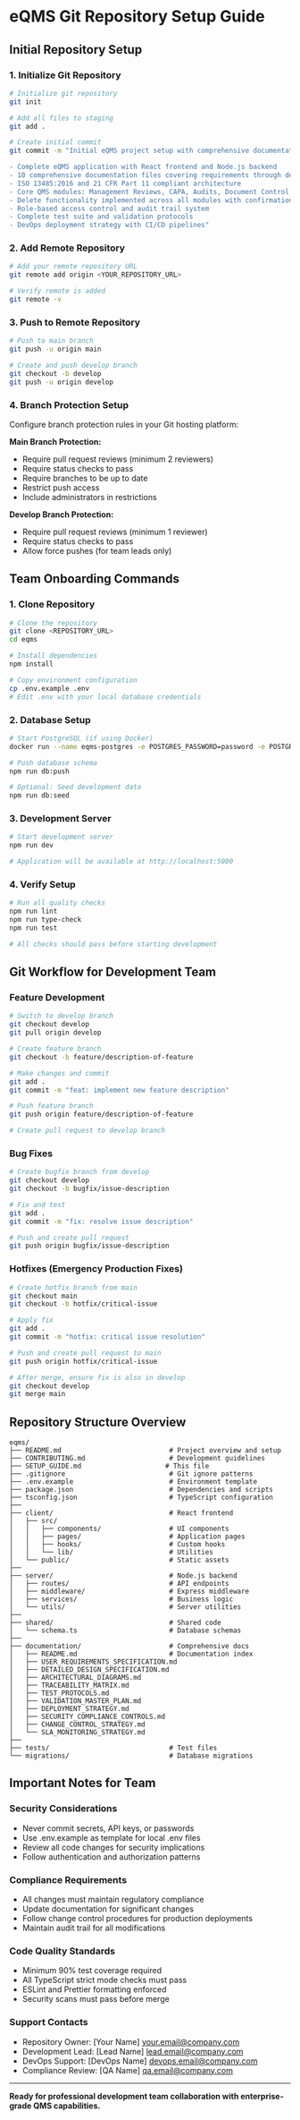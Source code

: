 # eQMS Git Repository Setup Guide

## Initial Repository Setup

### 1. Initialize Git Repository
```bash
# Initialize git repository
git init

# Add all files to staging
git add .

# Create initial commit
git commit -m "Initial eQMS project setup with comprehensive documentation

- Complete eQMS application with React frontend and Node.js backend
- 10 comprehensive documentation files covering requirements through deployment
- ISO 13485:2016 and 21 CFR Part 11 compliant architecture
- Core QMS modules: Management Reviews, CAPA, Audits, Document Control
- Delete functionality implemented across all modules with confirmation dialogs
- Role-based access control and audit trail system
- Complete test suite and validation protocols
- DevOps deployment strategy with CI/CD pipelines"
```

### 2. Add Remote Repository
```bash
# Add your remote repository URL
git remote add origin <YOUR_REPOSITORY_URL>

# Verify remote is added
git remote -v
```

### 3. Push to Remote Repository
```bash
# Push to main branch
git push -u origin main

# Create and push develop branch
git checkout -b develop
git push -u origin develop
```

### 4. Branch Protection Setup
Configure branch protection rules in your Git hosting platform:

**Main Branch Protection:**
- Require pull request reviews (minimum 2 reviewers)
- Require status checks to pass
- Require branches to be up to date
- Restrict push access
- Include administrators in restrictions

**Develop Branch Protection:**
- Require pull request reviews (minimum 1 reviewer)
- Require status checks to pass
- Allow force pushes (for team leads only)

## Team Onboarding Commands

### 1. Clone Repository
```bash
# Clone the repository
git clone <REPOSITORY_URL>
cd eqms

# Install dependencies
npm install

# Copy environment configuration
cp .env.example .env
# Edit .env with your local database credentials
```

### 2. Database Setup
```bash
# Start PostgreSQL (if using Docker)
docker run --name eqms-postgres -e POSTGRES_PASSWORD=password -e POSTGRES_DB=eqms -p 5432:5432 -d postgres:15

# Push database schema
npm run db:push

# Optional: Seed development data
npm run db:seed
```

### 3. Development Server
```bash
# Start development server
npm run dev

# Application will be available at http://localhost:5000
```

### 4. Verify Setup
```bash
# Run all quality checks
npm run lint
npm run type-check
npm run test

# All checks should pass before starting development
```

## Git Workflow for Development Team

### Feature Development
```bash
# Switch to develop branch
git checkout develop
git pull origin develop

# Create feature branch
git checkout -b feature/description-of-feature

# Make changes and commit
git add .
git commit -m "feat: implement new feature description"

# Push feature branch
git push origin feature/description-of-feature

# Create pull request to develop branch
```

### Bug Fixes
```bash
# Create bugfix branch from develop
git checkout develop
git checkout -b bugfix/issue-description

# Fix and test
git add .
git commit -m "fix: resolve issue description"

# Push and create pull request
git push origin bugfix/issue-description
```

### Hotfixes (Emergency Production Fixes)
```bash
# Create hotfix branch from main
git checkout main
git checkout -b hotfix/critical-issue

# Apply fix
git add .
git commit -m "hotfix: critical issue resolution"

# Push and create pull request to main
git push origin hotfix/critical-issue

# After merge, ensure fix is also in develop
git checkout develop
git merge main
```

## Repository Structure Overview

```
eqms/
├── README.md                           # Project overview and setup
├── CONTRIBUTING.md                     # Development guidelines
├── SETUP_GUIDE.md                     # This file
├── .gitignore                          # Git ignore patterns
├── .env.example                        # Environment template
├── package.json                        # Dependencies and scripts
├── tsconfig.json                       # TypeScript configuration
├── 
├── client/                             # React frontend
│   ├── src/
│   │   ├── components/                 # UI components
│   │   ├── pages/                      # Application pages
│   │   ├── hooks/                      # Custom hooks
│   │   └── lib/                        # Utilities
│   └── public/                         # Static assets
├── 
├── server/                             # Node.js backend
│   ├── routes/                         # API endpoints
│   ├── middleware/                     # Express middleware
│   ├── services/                       # Business logic
│   └── utils/                          # Server utilities
├── 
├── shared/                             # Shared code
│   └── schema.ts                       # Database schemas
├── 
├── documentation/                      # Comprehensive docs
│   ├── README.md                       # Documentation index
│   ├── USER_REQUIREMENTS_SPECIFICATION.md
│   ├── DETAILED_DESIGN_SPECIFICATION.md
│   ├── ARCHITECTURAL_DIAGRAMS.md
│   ├── TRACEABILITY_MATRIX.md
│   ├── TEST_PROTOCOLS.md
│   ├── VALIDATION_MASTER_PLAN.md
│   ├── DEPLOYMENT_STRATEGY.md
│   ├── SECURITY_COMPLIANCE_CONTROLS.md
│   ├── CHANGE_CONTROL_STRATEGY.md
│   └── SLA_MONITORING_STRATEGY.md
├── 
├── tests/                              # Test files
└── migrations/                         # Database migrations
```

## Important Notes for Team

### Security Considerations
- Never commit secrets, API keys, or passwords
- Use .env.example as template for local .env files
- Review all code changes for security implications
- Follow authentication and authorization patterns

### Compliance Requirements
- All changes must maintain regulatory compliance
- Update documentation for significant changes
- Follow change control procedures for production deployments
- Maintain audit trail for all modifications

### Code Quality Standards
- Minimum 90% test coverage required
- All TypeScript strict mode checks must pass
- ESLint and Prettier formatting enforced
- Security scans must pass before merge

### Support Contacts
- Repository Owner: [Your Name] <your.email@company.com>
- Development Lead: [Lead Name] <lead.email@company.com>
- DevOps Support: [DevOps Name] <devops.email@company.com>
- Compliance Review: [QA Name] <qa.email@company.com>

---

**Ready for professional development team collaboration with enterprise-grade QMS capabilities.**